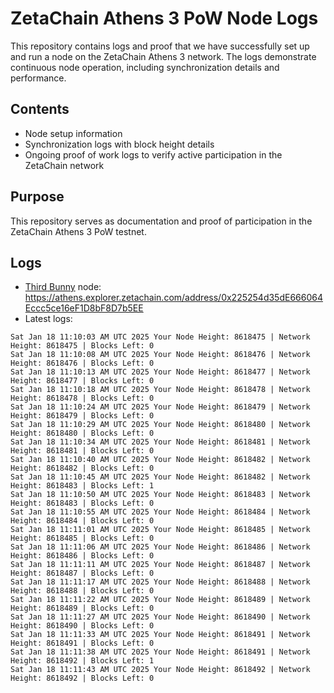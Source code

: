 # ZetaChain Athens 3 PoW Node Logs
This repository contains logs and proof that we have successfully set up and run a node on the ZetaChain Athens 3 network. The logs demonstrate continuous node operation, including synchronization details and performance.

## Contents
- Node setup information
- Synchronization logs with block height details
- Ongoing proof of work logs to verify active participation in the ZetaChain network

## Purpose
This repository serves as documentation and proof of participation in the ZetaChain Athens 3 PoW testnet.

## Logs

- [Third Bunny](https://thirdbunny.xyz/) node: https://athens.explorer.zetachain.com/address/0x225254d35dE666064Eccc5ce16eF1D8bF8D7b5EE
- Latest logs:
```
Sat Jan 18 11:10:03 AM UTC 2025 Your Node Height: 8618475 | Network Height: 8618475 | Blocks Left: 0
Sat Jan 18 11:10:08 AM UTC 2025 Your Node Height: 8618476 | Network Height: 8618476 | Blocks Left: 0
Sat Jan 18 11:10:13 AM UTC 2025 Your Node Height: 8618477 | Network Height: 8618477 | Blocks Left: 0
Sat Jan 18 11:10:18 AM UTC 2025 Your Node Height: 8618478 | Network Height: 8618478 | Blocks Left: 0
Sat Jan 18 11:10:24 AM UTC 2025 Your Node Height: 8618479 | Network Height: 8618479 | Blocks Left: 0
Sat Jan 18 11:10:29 AM UTC 2025 Your Node Height: 8618480 | Network Height: 8618480 | Blocks Left: 0
Sat Jan 18 11:10:34 AM UTC 2025 Your Node Height: 8618481 | Network Height: 8618481 | Blocks Left: 0
Sat Jan 18 11:10:40 AM UTC 2025 Your Node Height: 8618482 | Network Height: 8618482 | Blocks Left: 0
Sat Jan 18 11:10:45 AM UTC 2025 Your Node Height: 8618482 | Network Height: 8618483 | Blocks Left: 1
Sat Jan 18 11:10:50 AM UTC 2025 Your Node Height: 8618483 | Network Height: 8618483 | Blocks Left: 0
Sat Jan 18 11:10:55 AM UTC 2025 Your Node Height: 8618484 | Network Height: 8618484 | Blocks Left: 0
Sat Jan 18 11:11:01 AM UTC 2025 Your Node Height: 8618485 | Network Height: 8618485 | Blocks Left: 0
Sat Jan 18 11:11:06 AM UTC 2025 Your Node Height: 8618486 | Network Height: 8618486 | Blocks Left: 0
Sat Jan 18 11:11:11 AM UTC 2025 Your Node Height: 8618487 | Network Height: 8618487 | Blocks Left: 0
Sat Jan 18 11:11:17 AM UTC 2025 Your Node Height: 8618488 | Network Height: 8618488 | Blocks Left: 0
Sat Jan 18 11:11:22 AM UTC 2025 Your Node Height: 8618489 | Network Height: 8618489 | Blocks Left: 0
Sat Jan 18 11:11:27 AM UTC 2025 Your Node Height: 8618490 | Network Height: 8618490 | Blocks Left: 0
Sat Jan 18 11:11:33 AM UTC 2025 Your Node Height: 8618491 | Network Height: 8618491 | Blocks Left: 0
Sat Jan 18 11:11:38 AM UTC 2025 Your Node Height: 8618491 | Network Height: 8618492 | Blocks Left: 1
Sat Jan 18 11:11:43 AM UTC 2025 Your Node Height: 8618492 | Network Height: 8618492 | Blocks Left: 0
```
